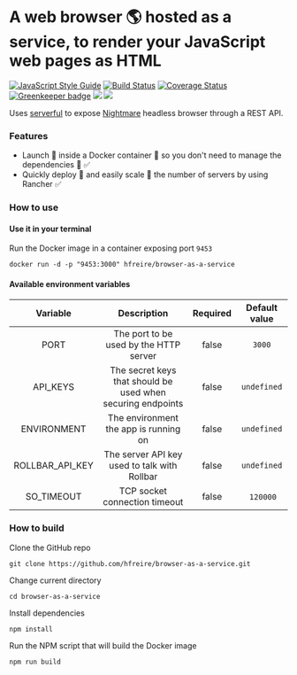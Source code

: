 # A web browser :earth_americas: hosted as a service, to render your JavaScript web pages as HTML

[![JavaScript Style Guide](https://img.shields.io/badge/code%20style-standard-brightgreen.svg)](http://standardjs.com/)
[![Build Status](https://travis-ci.org/hfreire/browser-as-a-service.svg?branch=master)](https://travis-ci.org/hfreire/browser-as-a-service)
[![Coverage Status](https://coveralls.io/repos/github/hfreire/browser-as-a-service/badge.svg?branch=master)](https://coveralls.io/github/hfreire/browser-as-a-service?branch=master)
[![Greenkeeper badge](https://badges.greenkeeper.io/hfreire/browser-as-a-service.svg)](https://greenkeeper.io/)
[![](https://img.shields.io/github/release/hfreire/browser-as-a-service.svg)](https://github.com/hfreire/browser-as-a-service/releases)
[![](https://img.shields.io/badge/license-MIT-blue.svg)](LICENSE)

Uses [serverful](https://github.com/hfreire/serverful) to expose [Nightmare](https://github.com/segmentio/nightmare) headless browser through a REST API.

### Features
* Launch :rocket: inside a Docker container :whale: so you don't need to manage the dependencies :raised_hands: :white_check_mark:
* Quickly deploy :runner: and easily scale :two_men_holding_hands: the number of servers by using Rancher :white_check_mark:

### How to use

#### Use it in your terminal
Run the Docker image in a container exposing port `9453`
```
docker run -d -p "9453:3000" hfreire/browser-as-a-service
```

#### Available environment variables
Variable | Description | Required | Default value
:---:|:---:|:---:|:---:
PORT | The port to be used by the HTTP server | false | `3000`
API_KEYS | The secret keys that should be used when securing endpoints | false | `undefined`
ENVIRONMENT | The environment the app is running on | false | `undefined`
ROLLBAR_API_KEY | The server API key used to talk with Rollbar | false | `undefined`
SO_TIMEOUT | TCP socket connection timeout | false | `120000`

### How to build
Clone the GitHub repo
```
git clone https://github.com/hfreire/browser-as-a-service.git
```

Change current directory
```
cd browser-as-a-service
```

Install dependencies
```
npm install
```

Run the NPM script that will build the Docker image
```
npm run build
```
